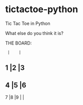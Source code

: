 # tictactoe-python

Tic Tac Toe in Python

What else do you think it is?

THE BOARD:

     |    |
  1  |2   |3
-----------------
  4  |5   |6
-----------------
  7  |8   |9
     |    |